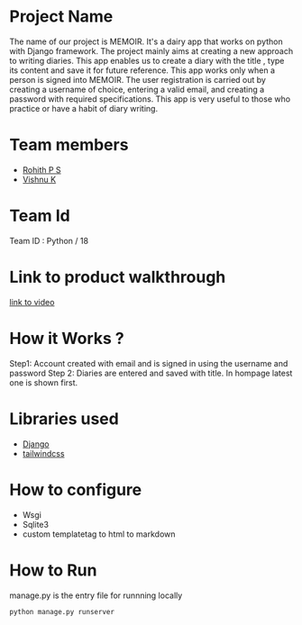 # Project Name
The name of our project is MEMOIR. It's a dairy app that works on python with Django framework. The project mainly aims at creating a new approach to writing diaries. This app enables us to create a diary with the title , type its content and save it for future reference. This app works only when a person is signed into MEMOIR. The user registration is carried out by creating a username of choice, entering a valid email, and creating a password with required specifications. This app is very useful to those who practice or have a habit of diary writing.

# Team members
- [Rohith P S](https://github.com/rohithsugunan1040)
- [Vishnu K](https://github.com/VishDroid-dev)

# Team Id
Team ID : Python / 18

# Link to product walkthrough
[link to video](https://www.loom.com/share/5836d6d82b464597b8906cf4137b0fb6)

# How it Works ?
Step1: Account created with email and is signed in using the username and password
Step 2: Diaries are entered and saved with title. In hompage latest one is shown first.

# Libraries used
- [Django](https://www.djangoproject.com/)
- [tailwindcss](https://tailwindcss.com/)

# How to configure
- Wsgi 
- Sqlite3 
- custom templatetag to html to markdown

# How to Run
manage.py is the entry file
for runnning locally 
```bash
python manage.py runserver
```

